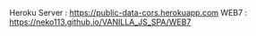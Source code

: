 Heroku Server : https://public-data-cors.herokuapp.com
WEB7 : https://neko113.github.io/VANILLA_JS_SPA/WEB7
